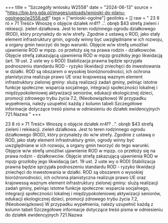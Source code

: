 +++
title = "Szczegóły wniosku W2558"
date = "2024-06-13"
source = "https://bip.brg.gda.pl/images/uploads/wnioski-do-planu-ogolnego/w2558.pdf"
tags = ["wnioski-ogolne"]
geolinks = []
raw = " 23 8 ró » 71 Treść» Wnoszę o objęcie działek nr4f? ..'. obręb $43 strefą zieleni i rekieacji. zieleń działkowa. Jest to teren rodzinnego ogrodu działkowego (ROD), który przynależy do w/w strefy. Zgodnie z ustawą o ROD, jako stały element infrastruktury gmin, ogrody winny być uwzględniane w ich rozwoju, a organy gmin tworzyć do tego warunki. Objęcie w/w strefą umożliwi ujawnienie ROD w mpzp. co przełoży się na prawa rodzin - działkowców. Objęcie strefą zakazującą ujawnienia ROD w mpzp groziłoby jego likwidacją (art. 19 ust. 2 uste wy o ROD) Stabilizacja prawna będzie sprzyjała podnoszeniu standardu ROD - ryzyko likwidacji zniechęci do inwestowania w działki. ROD są obszarem o wysokiej bioróżnorodności, ich ochrona planistyczna realizuje prawo UE oraz krajowessą waznym element infrastruktury zielonej gminy: slużą realizacji zadań gminy, pelniąc istotne funkcje społeczne: wsparcia socjalnego, integracji społeczności lokalnej i międzypokoleniowej aktywizacji seniorów, edukacji ekologicznej dzieci, promocji zdrowego trybu życia 7.2, (Nieobowiązkowo) W przypadku wypełnienia, należy uzupełnić każdą z kolumn tabeli Szczegółowe informacje dotyczące treśó pisma w odniesieniu do działek ewidencyjnych 721.Nazwa  "
+++

 23 8
ró »
71 Treść» Wnoszę o objęcie działek nr4f? ..". obręb $43 strefą zieleni i rekieacji. zieleń działkowa. Jest
to teren rodzinnego ogrodu działkowego (ROD), który przynależy do w/w strefy. Zgodnie z ustawą o ROD, jako
stały element infrastruktury gmin, ogrody winny być uwzględniane w ich rozwoju, a organy gmin tworzyć do tego
warunki. Objęcie w/w strefą umożliwi ujawnienie ROD w mpzp. co przełoży się na prawa rodzin -
działkowców. Objęcie strefą zakazującą ujawnienia ROD w mpzp groziłoby jego likwidacją (art. 19 ust. 2 uste wy
o ROD) Stabilizacja prawna będzie sprzyjała podnoszeniu standardu ROD - ryzyko likwidacji zniechęci do
inwestowania w działki. ROD są obszarem o wysokiej bioróżnorodności, ich ochrona planistyczna realizuje
prawo UE oraz krajowessą waznym element infrastruktury zielonej gminy: slużą realizacji zadań gminy, pelniąc
istotne funkcje społeczne: wsparcia socjalnego, integracji społeczności lokalnej i międzypokoleniowej
aktywizacji seniorów, edukacji ekologicznej dzieci, promocji zdrowego trybu życia
7.2, (Nieobowiązkowo) W przypadku wypełnienia, należy uzupełnić każdą z kolumn tabeli
Szczegółowe informacje dotyczące treśó pisma w odniesieniu do działek ewidencyjnych
721.Nazwa  


